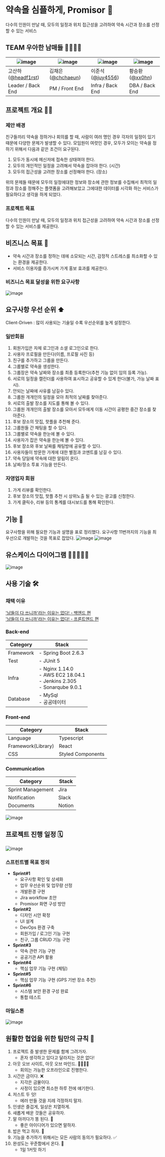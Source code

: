 # 약속을 심플하게, Promisor 🤙

다수의 인원이 만날 때, 모두의 일정과 위치 접근성을 고려하여 약속 시간과 장소를 선정할 수 있는 서비스

## TEAM 우아한 남매들 👨‍👨‍👧‍👦
|![image](https://user-images.githubusercontent.com/85024598/162111859-7fe5f829-ea40-4175-af51-24bc82d7c52e.png)|![image](https://user-images.githubusercontent.com/85024598/161661535-974fd170-5cb4-45d6-b878-13f2588827b9.png)|![image](https://user-images.githubusercontent.com/85024598/162609064-7b2b117c-7102-4dea-9a4d-e80519d703e4.png)|![image](https://user-images.githubusercontent.com/85024598/161661594-12ece4da-fb7f-42bb-9f0f-8f7a7ea3f8d8.png)|
|---|---|---|---|
|고산하([@headf1rst](https://github.com/headf1rst))|김채은([@chchaeun](https://github.com/chchaeun))|이준석([@juy4556](https://github.com/juy4556))|황승환([@xx0hn](https://github.com/xx0hn))|
|Leader / Back End|PM / Front End|Infra / Back End|DBA / Back End|


## 프로젝트 개요 💁‍♀️

### 제안 배경

친구들끼리 약속을 정하거나 회의를 할 때, 사람이 여러 명인 경우 각자의 일정이 있기 때문에 다양한 문제가 발생할 수 있다. 모임원이 여럿인 경우, 모두가 모이는 약속을 정하기 위해서 다음과 같은 조건이 요구된다.

1. 모두가 동시에 메신저에 접속한 상태여야 한다.
2. 모두의 개인적인 일정을 고려해서 약속을 잡아야 한다. (시간)
3. 모두의 접근성을 고려한 장소를 선정해야 한다. (장소)

위의 문제들 때문에 모두의 일정에대한 정보와 장소에 관한 정보를 수집해서 최적의 일정과 장소를 정해주는 플랫폼을 고려해보았고 그에대한 데이터를 시각화 하는 서비스가 필요하다고 생각을 하게 되었다.

### 프로젝트 목표

다수의 인원이 만날 때, 모두의 일정과 위치 접근성을 고려하여 약속 시간과 장소를 선정할 수 있는 서비스를 제공한다.

## 비즈니스 목표 🏹

- 약속 시간과 장소를 정하는 데에 소모되는 시간, 감정적 스트레스를 최소화할 수 있는 환경을 제공한다.
- 서비스 이용자를 증가시켜 가게 홍보 효과를 제공한다.

### 비즈니스 목표 달성을 위한 요구사항

![image](https://user-images.githubusercontent.com/85024598/160569147-453eec26-104e-4936-8fe1-7dfc9dbc2d6b.png)

## 요구사항 우선 순위 ⬆️

Client-Driven : 많이 사용되는 기술일 수록 우선순위를 높게 설정한다.

### 일반회원

1. 회원가입은 자체 로그인과 소셜 로그인으로 한다.
2. 사용자 프로필을 만든다(이름, 프로필 사진 등)
3. 친구를 추가하고 그룹을 만든다.
4. 그룹별로 약속을 생성한다.
5. 그룹장은 약속 날짜와 장소를 최종 등록한다(추천 기능 없이 임의 등록 가능).
6. 서로의 일정을 캘린더를 사용하여 표시하고 공유할 수 있게 한다(불가, 가능 날짜 표시).
7. 안되는 날짜에 사유를 남길수 있다.
8. 그룹원 개개인의 일정을 모아 최적의 날짜를 찾아준다.
9. 서로의 출발 장소를 지도를 통해 볼 수 있다.
10. 그룹원 개개인의 출발 장소를 모아서 모두에게 이동 시간이 공평한 중간 장소를 찾아준다.
11. 후보 장소의 맛집, 핫플을 추천해 준다.
12. 그룹원들 간 채팅을 할 수 있다.
13. 그룹별로 약속을 한눈에 볼 수 있다.
14. 사용자가 잡은 약속을 한눈에 볼 수 있다.
15. 후보 장소와 후보 날짜를 채팅방에 공유할 수 있다.
16. 사용자들이 방문한 가게에 대한 별점과 코멘트를 남길 수 있다.
17. 약속 당일에 약속에 대한 알림이 온다.
18. 날짜/장소 투표 기능을 만든다.

### 자영업자 회원

1. 가게 리뷰를 확인한다.
2. 후보 장소의 맛집, 핫플 추천 시 상위노출 될 수 있는 광고를 신청한다.
3. 가게 클릭수, 리뷰 등의 통계를 대시보드를 통해 확인한다.

## 기능 🌳

요구사항을 위해 필요한 기능과 설명을 표로 정리했다. 요구사항 11번까지의 기능을 최우선으로 개발하는 것을 목표로 잡았다.
![image](https://user-images.githubusercontent.com/85024598/159659350-86496919-843a-4f2e-856f-5c8ac11164e5.png)
![image](https://user-images.githubusercontent.com/85024598/159659375-857c4d15-6c9d-4a7f-8b52-5f9c7407be90.png)

## 유스케이스 다이어그램 🧑🏼‍🤝‍🧑🏿

![image](https://user-images.githubusercontent.com/85024598/159659440-a3fbdd4c-a0af-48cd-86d6-86f13ae60d75.png)

## 사용 기술 🛠️

### 채택 이유

['남들이 다 쓰니까'라는 이유는 없다! - 백엔드 편](https://headf1rst.github.io/etc/promisor-diary-3/)<br>
['남들이 다 쓰니까'라는 이유는 없다! - 프론트엔드 편](https://velog.io/@chchaeun/%EB%82%A8%EB%93%A4%EC%9D%B4-%EB%8B%A4-%EC%93%B0%EB%8B%88%EA%B9%8C%EB%9D%BC%EB%8A%94-%EC%9D%B4%EC%9C%A0%EB%8A%94-%EC%97%86%EB%8B%A4-%ED%94%84%EB%A1%A0%ED%8A%B8%EC%97%94%EB%93%9C-%ED%8E%B8)

### Back-end

| Category  | Stack                                                                           |
| --------- | ------------------------------------------------------------------------------- |
| Framework | - Spring Boot 2.6.3                                                             |
| Test      | - JUnit 5                                                                       |
| Infra     | - Nginx 1.14.0 <br>- AWS EC2 18.04.1 <br>- Jenkins 2.305 <br> - Sonarqube 9.0.1 |
| Database  | - MySql <br> - 공공데이터                                                       |

### Front-end

| Category           | Stack             |
| ------------------ | ----------------- |
| Language           | Typescript        |
| Framework(Library) | React             |
| CSS                | Styled Components |

### Communication

| Category          | Stack  |
| ----------------- | ------ |
| Sprint Management | Jira   |
| Notification      | Slack  |
| Documents         | Notion |

![image](https://user-images.githubusercontent.com/85024598/159660843-c0b17263-d4e7-44ef-8462-fe8afe8053b2.png)

## 프로젝트 진행 일정 🗓️

![image](https://user-images.githubusercontent.com/85024598/159660914-6990ed34-adfe-477d-a143-f84b7a6d16d8.png)

### 스프린트별 목표 정의

- **Sprint#1**
  - 요구사항 확인 및 상세화
  - 업무 우선순위 및 업무량 산정
  - 개발환경 구현
  - Jira workflow 초안
  - Promisor 화면 구성 방안
- **Sprint#2**
  - 디자인 시안 확정
  - UI 설계
  - DevOps 환경 구축
  - 회원가입 / 로그인 기능 구현
  - 친구, 그룹 CRUD 기능 구현
- **Sprint#3**
  - 약속 관련 기능 구현
  - 공공기관 API 활용
- **Sprint#4**
  - 핵심 업무 기능 구현 (체팅)
- **Sprint#5**
  - 핵심 업무 기능 구현 (GPS 기반 장소 추천)
- **Sprint#6**
  - 시스템 보안 환경 구성 완료
  - 통합 테스트

### 마일스톤

![image](https://user-images.githubusercontent.com/85024598/159661010-8e48f0a0-563e-4da7-a7ae-e16e934d7b7e.png)

## 원활한 협업을 위한 팀만의 규칙 🤝

1. 프로젝트 중 발생한 문제를 함께 그려가자.
   - 혼자 생각하고 있다고 달라지는 것은 없다!
2. 아웃 오브 사이트, 아웃 오브 마인드. 👨‍👨‍👧‍👦
   - 회의는 가능한 오프라인으로 진행한다.
3. 시간은 금이다. ❌
   - 지각은 금물이다.
   - 사정이 있으면 최소한 하루 전에 얘기한다.
4. 저스트 두 잇!
   - 에러 만들 것을 지레 걱정하지 말자.
5. 인생은 즐겁게, 일상은 치열하게.
6. 새롭게 배운 것들은 공유하자.
7. 말 아끼다가 똥 된다. 💩
   - 좋은 아이디어가 있으면 말하자.
8. 밥은 먹고 하자. 🍚
9. 기능을 추가하기 위해서는 모든 사람의 동의가 필요하다. ✅
10. 완성도는 꾸준함에서 온다. 🏃
    - 1일 1커밋 하기
